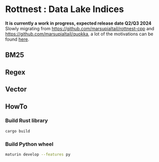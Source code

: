 # Rottnest : Data Lake Indices

**It is currently a work in progress, expected release date Q2/Q3 2024** Slowly migrating from https://github.com/marsupialtail/rottnest-cpp and https://github.com/marsupialtail/quokka, a lot of the motivations can be found [here](https://github.com/marsupialtail/quokka/blob/master/blog/time.md).

## BM25

## Regex

## Vector

## HowTo
### Build Rust library
```bash
cargo build
```

### Build Python wheel
```bash
maturin develop --features py
```
